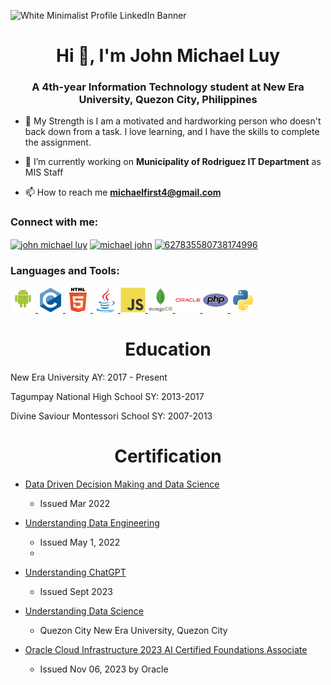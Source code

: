 ![White Minimalist Profile LinkedIn Banner](https://github.com/CCSmikel/CCSmikel/assets/118158378/3668d1b5-89e2-442b-8bcd-69c8d235fcc3)

<h1 align="center">Hi 👋, I'm John Michael Luy</h1>
<h3 align="center"> A 4th-year Information Technology student at New Era University, Quezon City, Philippines </h3>

- 💬 My Strength is I am a motivated and hardworking person who doesn't back down from a task. I love learning, and I have the skills to complete the assignment.

- 🔭 I’m currently working on **Municipality of Rodriguez IT Department** as MIS Staff

- 📫 How to reach me **michaelfirst4@gmail.com**

<h3 align="left">Connect with me:</h3>
<p align="left">
<a href="https://linkedin.com/in/john michael luy" target="blank"><img align="center" src="https://raw.githubusercontent.com/rahuldkjain/github-profile-readme-generator/master/src/images/icons/Social/linked-in-alt.svg" alt="john michael luy" height="30" width="40" /></a>
<a href="https://fb.com/michael john" target="blank"><img align="center" src="https://raw.githubusercontent.com/rahuldkjain/github-profile-readme-generator/master/src/images/icons/Social/facebook.svg" alt="michael john" height="30" width="40" /></a>
<a href="https://discord.gg/627835580738174996" target="blank"><img align="center" src="https://raw.githubusercontent.com/rahuldkjain/github-profile-readme-generator/master/src/images/icons/Social/discord.svg" alt="627835580738174996" height="30" width="40" /></a>
</p>

<h3 align="left">Languages and Tools:</h3>
<p align="left"> <a href="https://developer.android.com" target="_blank" rel="noreferrer"> <img src="https://raw.githubusercontent.com/devicons/devicon/master/icons/android/android-original-wordmark.svg" alt="android" width="40" height="40"/> </a> <a href="https://www.cprogramming.com/" target="_blank" rel="noreferrer"> <img src="https://raw.githubusercontent.com/devicons/devicon/master/icons/c/c-original.svg" alt="c" width="40" height="40"/> </a> <a href="https://www.w3.org/html/" target="_blank" rel="noreferrer"> <img src="https://raw.githubusercontent.com/devicons/devicon/master/icons/html5/html5-original-wordmark.svg" alt="html5" width="40" height="40"/> </a> <a href="https://www.java.com" target="_blank" rel="noreferrer"> <img src="https://raw.githubusercontent.com/devicons/devicon/master/icons/java/java-original.svg" alt="java" width="40" height="40"/> </a> <a href="https://developer.mozilla.org/en-US/docs/Web/JavaScript" target="_blank" rel="noreferrer"> <img src="https://raw.githubusercontent.com/devicons/devicon/master/icons/javascript/javascript-original.svg" alt="javascript" width="40" height="40"/> </a> <a href="https://www.mongodb.com/" target="_blank" rel="noreferrer"> <img src="https://raw.githubusercontent.com/devicons/devicon/master/icons/mongodb/mongodb-original-wordmark.svg" alt="mongodb" width="40" height="40"/> </a> <a href="https://www.oracle.com/" target="_blank" rel="noreferrer"> <img src="https://raw.githubusercontent.com/devicons/devicon/master/icons/oracle/oracle-original.svg" alt="oracle" width="40" height="40"/> </a> <a href="https://www.php.net" target="_blank" rel="noreferrer"> <img src="https://raw.githubusercontent.com/devicons/devicon/master/icons/php/php-original.svg" alt="php" width="40" height="40"/> </a> <a href="https://www.python.org" target="_blank" rel="noreferrer"> <img src="https://raw.githubusercontent.com/devicons/devicon/master/icons/python/python-original.svg" alt="python" width="40" height="40"/> </a> </p>

<h1 align="center">Education</h1>
<p align="left">New Era University
AY: 2017 - Present </p>
<p align="left">Tagumpay National High School
SY: 2013-2017 </p>
<p align="left">Divine Saviour Montessori School
SY: 2007-2013 </p>



<h1 align="center">Certification</h1>

- [Data Driven Decision Making and Data Science](https://drive.google.com/file/d/1XbjfkKuuEr7YM7YWVG291--qs_TMQL4H/view?usp=sharing)
    - Issued Mar 2022

- [Understanding Data Engineering](https://drive.google.com/file/d/1XbjfkKuuEr7YM7YWVG291--qs_TMQL4H/view?usp=sharing)
    - Issued May 1, 2022
    - 
- [Understanding ChatGPT](https://www.datacamp.com/completed/statement-of-accomplishment/course/31f359bd4711803ffd4d00123585fb361adb2aa6)
    - Issued Sept 2023
      
- [Understanding Data Science](https://drive.google.com/file/d/1XbjfkKuuEr7YM7YWVG291--qs_TMQL4H/view?usp=sharing)
    - Quezon City New Era University, Quezon City
    
- [Oracle Cloud Infrastructure 2023 AI Certified Foundations Associate](https://catalog-education.oracle.com/pls/certview/sharebadge?id=D43F36B7F45B2C15183B5B93A0F2AE3CA217DD1F1A7D463E92A52964FC037325)
    - Issued Nov 06, 2023 by Oracle
